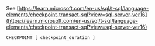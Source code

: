 See [https://learn.microsoft.com/en-us/sql/t-sql/language-elements/checkpoint-transact-sql?view=sql-server-ver16](https://learn.microsoft.com/en-us/sql/t-sql/language-elements/checkpoint-transact-sql?view=sql-server-ver16)
```
CHECKPOINT [ checkpoint_duration ]
```
